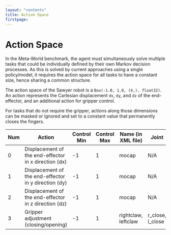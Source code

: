 ```yaml
---
layout: "contents"
title: Action Space
firstpage:
---
```


# Action Space

In the Meta-World benchmark, the agent must simultaneously solve multiple tasks that could be individually defined by their own Markov decision processes.
As this is solved by current approaches using a single policy/model, it requires the action space for all tasks to have a constant size, hence sharing a common structure.

The action space of the Sawyer robot is a ```Box(-1.0, 1.0, (4,), float32)```.
An action represents the Cartesian displacement `dx`, `dy`, and `dz` of the end-effector, and an additional action for gripper control.

For tasks that do not require the gripper, actions along those dimensions can be masked or ignored and set to a constant value that permanently closes the fingers.

| Num | Action | Control Min | Control Max | Name (in XML file) | Joint | Unit |
|-----|--------|-------------|-------------|---------------------|-------|------|
| 0 | Displacement of the end-effector in x direction (dx) | -1 | 1 | mocap | N/A | position (m) |
| 1 | Displacement of the end-effector in y direction (dy) | -1 | 1 | mocap | N/A | position (m) |
| 2 | Displacement of the end-effector in z direction (dz) | -1 | 1 | mocap | N/A | position (m) |
| 3 | Gripper adjustment (closing/opening) | -1 | 1 | rightclaw, leftclaw | r_close, l_close | position (normalized) |
